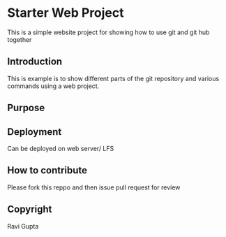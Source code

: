 # Starter Web Project
This is a simple website project for showing how to use git and git hub together

## Introduction

This is example is to show different parts of the git repository and various commands using a web project.

## Purpose

## Deployment

Can be deployed on web server/ LFS

## How to contribute
Please fork this reppo and then issue pull request for review

## Copyright
Ravi Gupta
